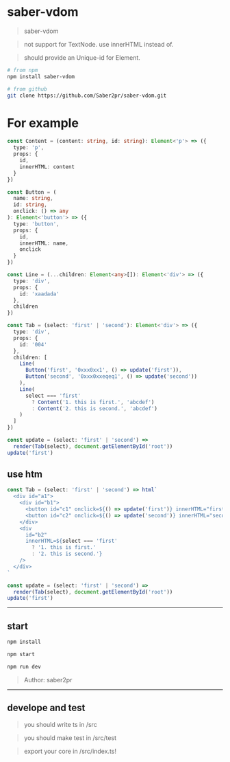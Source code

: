 # saber-vdom

> saber-vdom

> not support for TextNode. use innerHTML instead of.

> should provide an Unique-id for Element.

```bash
# from npm
npm install saber-vdom

# from github
git clone https://github.com/Saber2pr/saber-vdom.git
```

# For example

```ts
const Content = (content: string, id: string): Element<'p'> => ({
  type: 'p',
  props: {
    id,
    innerHTML: content
  }
})

const Button = (
  name: string,
  id: string,
  onclick: () => any
): Element<'button'> => ({
  type: 'button',
  props: {
    id,
    innerHTML: name,
    onclick
  }
})

const Line = (...children: Element<any>[]): Element<'div'> => ({
  type: 'div',
  props: {
    id: 'xaadada'
  },
  children
})

const Tab = (select: 'first' | 'second'): Element<'div'> => ({
  type: 'div',
  props: {
    id: '004'
  },
  children: [
    Line(
      Button('first', '0xxx0xx1', () => update('first')),
      Button('second', '0xxx0xxeqeq1', () => update('second'))
    ),
    Line(
      select === 'first'
        ? Content('1. this is first.', 'abcdef')
        : Content('2. this is second.', 'abcdef')
    )
  ]
})

const update = (select: 'first' | 'second') =>
  render(Tab(select), document.getElementById('root'))
update('first')
```

## use htm

```ts
const Tab = (select: 'first' | 'second') => html`
  <div id="a1">
    <div id="b1">
      <button id="c1" onclick=${() => update('first')} innerHTML="first" />
      <button id="c2" onclick=${() => update('second')} innerHTML="second" />
    </div>
    <div
      id="b2"
      innerHTML=${select === 'first'
        ? '1. this is first.'
        : '2. this is second.'}
    />
  </div>
`

const update = (select: 'first' | 'second') =>
  render(Tab(select), document.getElementById('root'))
update('first')
```

---

## start

```bash
npm install
```

```bash
npm start

npm run dev

```

> Author: saber2pr

---

## develope and test

> you should write ts in /src

> you should make test in /src/test

> export your core in /src/index.ts!
